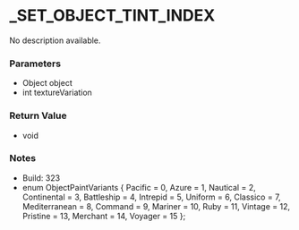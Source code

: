 # _SET_OBJECT_TINT_INDEX

No description available.

### Parameters
* Object object
* int textureVariation

### Return Value
* void

### Notes
* Build: 323
* enum ObjectPaintVariants
{
 Pacific = 0,
  Azure = 1,
    Nautical = 2,
 Continental = 3,
  Battleship = 4,
   Intrepid = 5,
 Uniform = 6,
  Classico = 7,
 Mediterranean = 8,
    Command = 9,
  Mariner = 10,
 Ruby = 11,
    Vintage = 12,
 Pristine = 13,
    Merchant = 14,
    Voyager = 15
};

